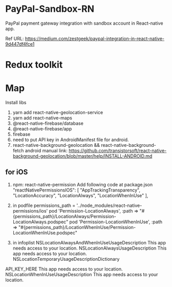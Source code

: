 # PayPal-Sandbox-RN
PayPal payment gateway integration with sandbox account in React-native app.

Ref URL: https://medium.com/zestgeek/paypal-integration-in-react-native-9d447df4fce1


# Redux toolkit

# Map

Install libs
1. yarn add react-native-geolocation-service
2. yarn add react-native-maps
3. @react-native-firebase/database
4. @react-native-firebase/app
5. firebase
6. need to put API key in AndroidManifest file for android.
    <meta-data
        android:name="com.google.android.geo.API_KEY"
        android:value="Your Google maps API Key Here"
    />
7. react-native-background-geolocation && react-native-background-fetch
    android manual link: https://github.com/transistorsoft/react-native-background-geolocation/blob/master/help/INSTALL-ANDROID.md

## for iOS
1. npm: react-native-permission
    Add following code at package.json
     "reactNativePermissionsIOS": [
        "AppTrackingTransparency",
        "LocationAccuracy",
        "LocationAlways",
        "LocationWhenInUse"
        ],
        
2. in podfile 
permissions_path = '../node_modules/react-native-permissions/ios'
pod 'Permission-LocationAlways', :path => "#{permissions_path}/LocationAlways/Permission-LocationAlways.podspec"
pod 'Permission-LocationWhenInUse', :path => "#{permissions_path}/LocationWhenInUse/Permission-LocationWhenInUse.podspec"

3. in infoplist
  <key>NSLocationAlwaysAndWhenInUseUsageDescription</key>
  <string>This app needs access to your location.</string>
  <key>NSLocationAlwaysUsageDescription</key>
  <string>This app needs access to your location.</string>
  <key>NSLocationTemporaryUsageDescriptionDictionary</key>
  <dict>
    <key>API_KEY_HERE</key>
    <string>This app needs access to your location.</string>
  </dict>
  <key>NSLocationWhenInUseUsageDescription</key>
  <string>This app needs access to your location.</string>

